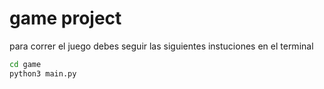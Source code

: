# game project

para correr el juego debes seguir las siguientes instuciones en el terminal
``` sh
cd game 
python3 main.py
```